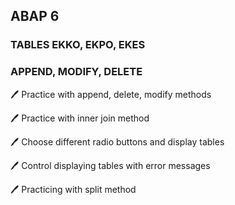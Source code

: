 ## ABAP 6
### TABLES EKKO, EKPO, EKES
### APPEND, MODIFY, DELETE

:pen: Practice with append, delete, modify methods

:pen: Practice with inner join method

:pen: Choose different radio buttons and display tables

:pen: Control displaying tables with error messages

:pen: Practicing with split method
